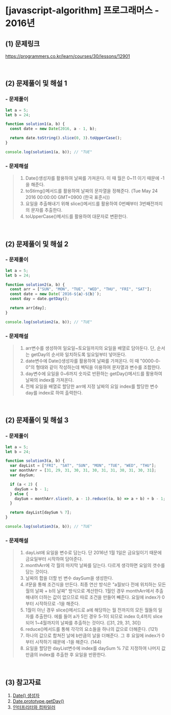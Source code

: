 # [javascript-algorithm] 프로그래머스 - 2016년

## (1) 문제링크

<a href="https://programmers.co.kr/learn/courses/30/lessons/12901" target='_blank'>https://programmers.co.kr/learn/courses/30/lessons/12901</a>

<br>

## (2) 문제풀이 및 해설 1

### - 문제풀이

```javascript
let a = 5;
let b = 24;

function solution1(a, b) {
  const date = new Date(2016, a - 1, b);

  return date.toString().slice(0, 3).toUpperCase();
}

console.log(solution1(a, b)); // "TUE"
```

### - 문제해설

> 1.  Date()생성자를 활용하여 날짜를 가져온다. 이 때 월은 0~11 이기 때문에 -1을 해준다.<br>
> 2.  toStirng()메서드를 활용하여 날짜의 문자열을 정해준다. (Tue May 24 2016 00:00:00 GMT+0900 (한국 표준시))<br>
> 3.  요일을 추출해내기 위해 slice()메서드를 활용하여 0번째부터 3번째전까지의 문자를 추출한다.<br>
> 4.  toUpperCase()메서드를 활용하여 대문자로 변환한다.

<br>

## (2) 문제풀이 및 해설 2

### - 문제풀이

```javascript
let a = 5;
let b = 24;

function solution2(a, b) {
  const arr = ["SUN", "MON", "TUE", "WED", "THU", "FRI", "SAT"];
  const date = new Date(`2016-${a}-${b}`);
  const day = date.getDay();

  return arr[day];
}

console.log(solution2(a, b)); // "TUE"
```

### - 문제해설

> 1.  arr변수를 생성하여 일요일~토요일까지의 요일을 배열로 담아둔다. 단, 순서는 getDay의 순서와 일치하도록 일요일부터 넣어둔다.<br>
> 2.  date변수에 Date()생성자를 활용하여 날짜를 가져온다. 이 때 "0000-0-0"의 형태와 같이 작성하는데 벡틱을 이용하여 문자열과 변수를 조합한다.<br>
> 3.  day변수에 요일을 0~6까지 숫자로 반환하는 getDay()메서드를 활용하여 날짜의 index를 가져온다.<br>
> 4.  전체 요일을 배열로 할당한 arr에 지정 날짜의 요일 index를 할당한 변수 day를 index로 하여 출력한다.

<br>

## (2) 문제풀이 및 해설 3

### - 문제풀이

```javascript
let a = 5;
let b = 24;

function solution3(a, b) {
  var dayList = ["FRI", "SAT", "SUN", "MON", "TUE", "WED", "THU"];
  var monthArr = [31, 29, 31, 30, 31, 30, 31, 31, 30, 31, 30, 31];
  var daySum;

  if (a < 2) {
    daySum = b - 1;
  } else {
    daySum = monthArr.slice(0, a - 1).reduce((a, b) => a + b) + b - 1;
  }

  return dayList[daySum % 7];
}

console.log(solution3(a, b)); // "TUE"
```

### - 문제해설

> 1.  dayList에 요일을 변수로 담는다. 단 2016년 1월 1일은 금요일이기 때문에 금요일부터 시작하여 담아준다.<br>
> 2.  monthArr에 각 월의 마지막 날짜를 담는다. 다르게 생각하면 요일의 갯수를 담는 것이다.<br>
> 3.  날짜의 합을 더할 빈 변수 daySum을 생성한다.<br>
> 4.  if문을 통해 조건식을 만든다. 최종 연산 방식은 "a월보다 전에 위치하는 모든 월의 날짜 + b의 날짜" 방식으로 계산한다. 1월인 경우 monthArr에서 추출해내어 더하는 값이 없으므로 따로 조건을 만들어 빼준다. 요일에 index가 0부터 시작하므로 -1을 해준다.<br>
> 5.  1월이 아닌 경우 slice()메서드로 a에 해당하는 월 전까지의 모든 월들의 일자를 추출한다. 에를 들어 a가 5인 경우 5-1이 되므로 index 0,4까지 slice되어 1~4월까지의 날짜를 추출하는 것이다. ([31, 29, 31, 30])<br>
> 6.  reduce()메서드를 통해 각각의 요소들을 하나의 값으로 더해준다. (121)<br>
> 7.  하나의 값으로 합쳐진 날에 b만큼의 날을 더해준다. 그 후 요일에 index가 0부터 시작하기 떄문에 -1을 해준다. (144)<br>
> 8.  요일을 할당한 dayList변수에 index를 daySum % 7로 지정하여 나머지 값만큼의 index를 추출한 후 요일을 반환한다.

<br>

## (3) 참고자료

1. <a href="https://dororongju.tistory.com/116" target='_blank'>Date() 생성자</a><br>
2. <a href="https://developer.mozilla.org/ko/docs/Web/JavaScript/Reference/Global_Objects/Date/getDay" target='_blank'>Date.prototype.getDay()</a><br>
3. <a href="https://velog.io/@y_jem/%EA%B8%B0%EB%B3%B8%EA%B0%9C%EB%85%90-%EC%9D%B8%ED%84%B0%ED%94%84%EB%A6%AC%ED%84%B0%EC%99%80-%EC%BB%B4%ED%8C%8C%EC%9D%BC%EB%9F%AC" target='_blank'>인터프리터와 컴파일러</a>
